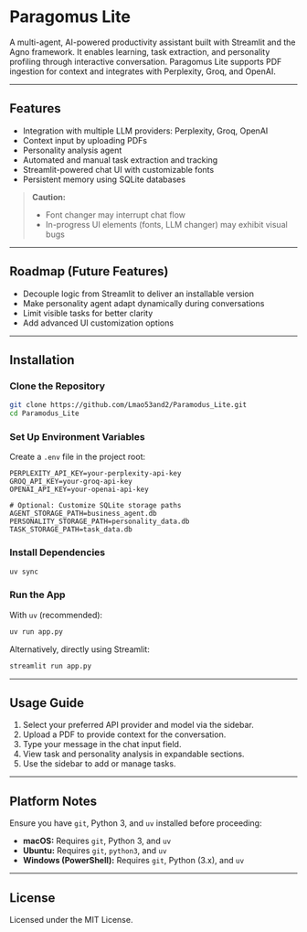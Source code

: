 
# Paragomus Lite

A multi-agent, AI-powered productivity assistant built with Streamlit and the Agno framework. It enables learning, task extraction, and personality profiling through interactive conversation. Paragomus Lite supports PDF ingestion for context and integrates with Perplexity, Groq, and OpenAI.

---

## Features

- Integration with multiple LLM providers: Perplexity, Groq, OpenAI  
- Context input by uploading PDFs  
- Personality analysis agent  
- Automated and manual task extraction and tracking  
- Streamlit-powered chat UI with customizable fonts  
- Persistent memory using SQLite databases  

> **Caution:**  
> - Font changer may interrupt chat flow  
> - In-progress UI elements (fonts, LLM changer) may exhibit visual bugs  

---

## Roadmap (Future Features)

- Decouple logic from Streamlit to deliver an installable version  
- Make personality agent adapt dynamically during conversations  
- Limit visible tasks for better clarity  
- Add advanced UI customization options  

---

## Installation

### Clone the Repository
```bash
git clone https://github.com/Lmao53and2/Paramodus_Lite.git
cd Paramodus_Lite
````

### Set Up Environment Variables

Create a `.env` file in the project root:

```env
PERPLEXITY_API_KEY=your-perplexity-api-key
GROQ_API_KEY=your-groq-api-key
OPENAI_API_KEY=your-openai-api-key

# Optional: Customize SQLite storage paths
AGENT_STORAGE_PATH=business_agent.db
PERSONALITY_STORAGE_PATH=personality_data.db
TASK_STORAGE_PATH=task_data.db
```

### Install Dependencies

```bash
uv sync
```

### Run the App

With `uv` (recommended):

```bash
uv run app.py
```

Alternatively, directly using Streamlit:

```bash
streamlit run app.py
```

---

## Usage Guide

1. Select your preferred API provider and model via the sidebar.
2. Upload a PDF to provide context for the conversation.
3. Type your message in the chat input field.
4. View task and personality analysis in expandable sections.
5. Use the sidebar to add or manage tasks.

---

## Platform Notes

Ensure you have `git`, Python 3, and `uv` installed before proceeding:

* **macOS:** Requires `git`, Python 3, and `uv`
* **Ubuntu:** Requires `git`, `python3`, and `uv`
* **Windows (PowerShell):** Requires `git`, Python (3.x), and `uv`

---

## License

Licensed under the MIT License.



